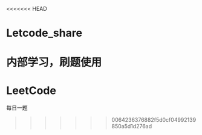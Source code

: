 <<<<<<< HEAD
# Letcode_share
内部学习，刷题使用
=======
# LeetCode
每日一题
>>>>>>> 0064236376882f5d0cf04992139850a5d1d276ad
